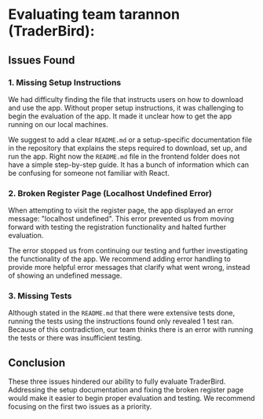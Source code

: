 # Evaluating team tarannon (TraderBird):


## Issues Found

### 1. **Missing Setup Instructions**
   We had difficulty finding the file that instructs users on how to download and use the app. Without proper setup instructions, it was challenging to begin the evaluation of the app. It made it unclear how to get the app running on our local machines.

   We suggest to add a clear `README.md` or a setup-specific documentation file in the repository that explains the steps required to download, set up, and run the app. Right now the `README.md` file in the frontend folder does not have a simple step-by-step guide. It has a bunch of information which can be confusing for someone not familiar with React.


### 2. **Broken Register Page (Localhost Undefined Error)**
   When attempting to visit the register page, the app displayed an error message: "localhost undefined". This error prevented us from moving forward with testing the registration functionality and halted further evaluation.

   The error stopped us from continuing our testing and further investigating the functionality of the app. We recommend adding error handling to provide more helpful error messages that clarify what went wrong, instead of showing an undefined message.

### 3. **Missing Tests**
   Although stated in the `README.md` that there were extensive tests done, running the tests using the instructions found only revealed 1 test ran. Because of this contradiction, our team thinks there is an error with running the tests or there was insufficient testing.

## Conclusion

These three issues hindered our ability to fully evaluate TraderBird. Addressing the setup documentation and fixing the broken register page would make it easier to begin proper evaluation and testing. We recommend focusing on the first two issues as a priority.
